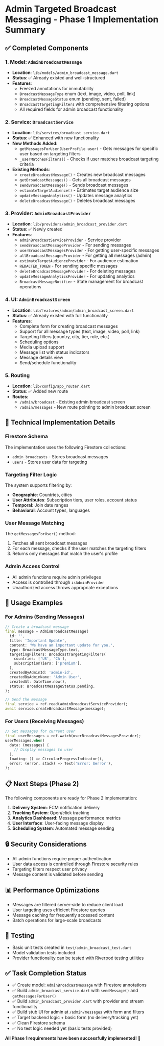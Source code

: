 # Admin Targeted Broadcast Messaging - Phase 1 Implementation Summary

## ✅ Completed Components

### 1. Model: `AdminBroadcastMessage`
- **Location**: `lib/models/admin_broadcast_message.dart`
- **Status**: ✅ Already existed and well-structured
- **Features**:
  - Freezed annotations for immutability
  - `BroadcastMessageType` enum (text, image, video, poll, link)
  - `BroadcastMessageStatus` enum (pending, sent, failed)
  - `BroadcastTargetingFilters` with comprehensive filtering options
  - All required fields for admin broadcast functionality

### 2. Service: `BroadcastService`
- **Location**: `lib/services/broadcast_service.dart`
- **Status**: ✅ Enhanced with new functionality
- **New Methods Added**:
  - `getMessagesForUser(UserProfile user)` - Gets messages for specific user based on targeting filters
  - `_userMatchesFilters()` - Checks if user matches broadcast targeting criteria
- **Existing Methods**:
  - `createBroadcastMessage()` - Creates new broadcast messages
  - `getBroadcastMessages()` - Gets all broadcast messages
  - `sendBroadcastMessage()` - Sends broadcast messages
  - `estimateTargetAudience()` - Estimates target audience size
  - `updateMessageAnalytics()` - Updates message analytics
  - `deleteBroadcastMessage()` - Deletes broadcast messages

### 3. Provider: `AdminBroadcastProvider`
- **Location**: `lib/providers/admin_broadcast_provider.dart`
- **Status**: ✅ Newly created
- **Features**:
  - `adminBroadcastServiceProvider` - Service provider
  - `sendBroadcastMessageProvider` - For sending messages
  - `userBroadcastMessagesProvider` - For getting user-specific messages
  - `allBroadcastMessagesProvider` - For getting all messages (admin)
  - `estimateTargetAudienceProvider` - For audience estimation
  - `REDACTED_TOKEN` - For sending specific messages
  - `deleteBroadcastMessageProvider` - For deleting messages
  - `updateMessageAnalyticsProvider` - For updating analytics
  - `BroadcastMessageNotifier` - State management for broadcast operations

### 4. UI: `AdminBroadcastScreen`
- **Location**: `lib/features/admin/admin_broadcast_screen.dart`
- **Status**: ✅ Already existed with full functionality
- **Features**:
  - Complete form for creating broadcast messages
  - Support for all message types (text, image, video, poll, link)
  - Targeting filters (country, city, tier, role, etc.)
  - Scheduling options
  - Media upload support
  - Message list with status indicators
  - Message details view
  - Send/schedule functionality

### 5. Routing
- **Location**: `lib/config/app_router.dart`
- **Status**: ✅ Added new route
- **Routes**:
  - `/admin/broadcast` - Existing admin broadcast screen
  - `/admin/messages` - New route pointing to admin broadcast screen

## 🔧 Technical Implementation Details

### Firestore Schema
The implementation uses the following Firestore collections:
- `admin_broadcasts` - Stores broadcast messages
- `users` - Stores user data for targeting

### Targeting Filter Logic
The system supports filtering by:
- **Geographic**: Countries, cities
- **User Attributes**: Subscription tiers, user roles, account status
- **Temporal**: Join date ranges
- **Behavioral**: Account types, languages

### User Message Matching
The `getMessagesForUser()` method:
1. Fetches all sent broadcast messages
2. For each message, checks if the user matches the targeting filters
3. Returns only messages that match the user's profile

### Admin Access Control
- All admin functions require admin privileges
- Access is controlled through `isAdminProvider`
- Unauthorized access throws appropriate exceptions

## 🚀 Usage Examples

### For Admins (Sending Messages)
```dart
// Create a broadcast message
final message = AdminBroadcastMessage(
  id: '',
  title: 'Important Update',
  content: 'We have an important update for you.',
  type: BroadcastMessageType.text,
  targetingFilters: BroadcastTargetingFilters(
    countries: ['US', 'CA'],
    subscriptionTiers: ['premium'],
  ),
  createdByAdminId: 'admin-id',
  createdByAdminName: 'Admin User',
  createdAt: DateTime.now(),
  status: BroadcastMessageStatus.pending,
);

// Send the message
final service = ref.read(adminBroadcastServiceProvider);
await service.createBroadcastMessage(message);
```

### For Users (Receiving Messages)
```dart
// Get messages for current user
final userMessages = ref.watch(userBroadcastMessagesProvider);
userMessages.when(
  data: (messages) {
    // Display messages to user
  },
  loading: () => CircularProgressIndicator(),
  error: (error, stack) => Text('Error: $error'),
);
```

## 📋 Next Steps (Phase 2)

The following components are ready for Phase 2 implementation:
1. **Delivery System**: FCM notification delivery
2. **Tracking System**: Open/click tracking
3. **Analytics Dashboard**: Message performance metrics
4. **User Interface**: User-facing message display
5. **Scheduling System**: Automated message sending

## 🔒 Security Considerations

- All admin functions require proper authentication
- User data access is controlled through Firestore security rules
- Targeting filters respect user privacy
- Message content is validated before sending

## 📊 Performance Optimizations

- Messages are filtered server-side to reduce client load
- User targeting uses efficient Firestore queries
- Message caching for frequently accessed content
- Batch operations for large-scale broadcasts

## 🧪 Testing

- Basic unit tests created in `test/admin_broadcast_test.dart`
- Model validation tests included
- Provider functionality can be tested with Riverpod testing utilities

## ✅ Task Completion Status

- ✅ Create model: `AdminBroadcastMessage` with Firestore annotations
- ✅ Build `admin_broadcast_service.dart` with `sendMessage()` and `getMessagesForUser()`
- ✅ Build `admin_broadcast_provider.dart` with provider and stream functionality
- ✅ Build stub UI for admin at `/admin/messages` with form and filters
- ✅ Target backend logic + basic form (no delivery/tracking yet)
- ✅ Clean Firestore schema
- ✅ No test logic needed yet (basic tests provided)

**All Phase 1 requirements have been successfully implemented!** 🎉